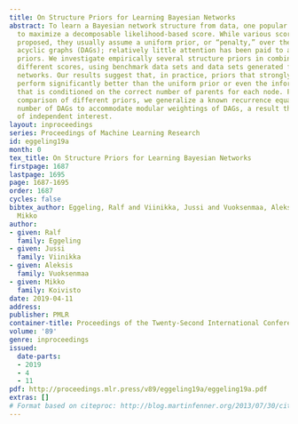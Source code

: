 ```yaml
---
title: On Structure Priors for Learning Bayesian Networks
abstract: To learn a Bayesian network structure from data, one popular approach is
  to maximize a decomposable likelihood-based score. While various scores have been
  proposed, they usually assume a uniform prior, or “penalty,” over the possible directed
  acyclic graphs (DAGs); relatively little attention has been paid to alternative
  priors. We investigate empirically several structure priors in combination with
  different scores, using benchmark data sets and data sets generated from benchmark
  networks. Our results suggest that, in practice, priors that strongly favor sparsity
  perform significantly better than the uniform prior or even the informed variant
  that is conditioned on the correct number of parents for each node. For an analytic
  comparison of different priors, we generalize a known recurrence equation for the
  number of DAGs to accommodate modular weightings of DAGs, a result that is also
  of independent interest.
layout: inproceedings
series: Proceedings of Machine Learning Research
id: eggeling19a
month: 0
tex_title: On Structure Priors for Learning Bayesian Networks
firstpage: 1687
lastpage: 1695
page: 1687-1695
order: 1687
cycles: false
bibtex_author: Eggeling, Ralf and Viinikka, Jussi and Vuoksenmaa, Aleksis and Koivisto,
  Mikko
author:
- given: Ralf
  family: Eggeling
- given: Jussi
  family: Viinikka
- given: Aleksis
  family: Vuoksenmaa
- given: Mikko
  family: Koivisto
date: 2019-04-11
address: 
publisher: PMLR
container-title: Proceedings of the Twenty-Second International Conference on Artificial Intelligence and Statistics
volume: '89'
genre: inproceedings
issued:
  date-parts:
  - 2019
  - 4
  - 11
pdf: http://proceedings.mlr.press/v89/eggeling19a/eggeling19a.pdf
extras: []
# Format based on citeproc: http://blog.martinfenner.org/2013/07/30/citeproc-yaml-for-bibliographies/
---
```


